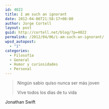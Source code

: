 ```yaml
---
id: 4022
title: I am such an ignorant
date: 2012-04-06T21:58:17+00:00
author: Jorge Cortell
layout: post
guid: http://cortell.net/blog/?p=4022
permalink: /2012/04/06/i-am-such-an-ignorant/
wpsd_autopost:
  - "1"
categories:
  - Filosofí­a
  - General
  - Humor y curiosidades
  - Personal
---
```

> Ningún sabio quiso nunca ser más joven
> 
> Vive todos los días de tu vida

Jonathan Swift
